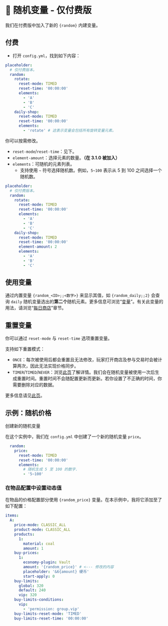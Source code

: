 
# 🔀 随机变量 - 仅付费版

我们在付费版中加入了新的 `{random}` 内建变量。

## 付费

* 打开 `config.yml`，找到如下内容：

``` YAML
placeholder:
  # 仅付费版本。
  random:
    rotate:
      reset-mode: TIMED
      reset-time: '00:00:00'
      elements:
        - 'A'
        - 'B'
        - 'C'
    daily-shop:
      reset-mode: TIMED
      reset-time: '00:00:00'
      elements:
        - 'rotate' # 这表示变量会包括所有旋转变量元素。
```

你可以按需修改。

- `reset-mode`/`reset-time`：见下。
- `element-amount`：选择元素的数量。**（在 3.1.0 被加入）**
- `elements`：可随机的元素列表。
    * 支持使用 `~` 符号选择随机数。例如，`5~100` 表示从 5 到 100 之间选择一个随机数。

``` YAML
placeholder:
  # 仅付费版本。
  random:
    rotate:
      reset-mode: TIMED
      reset-time: '00:00:00'
      elements:
        - 'A'
        - 'B'
        - 'C'
    daily-shop:
      reset-mode: TIMED
      reset-time: '00:00:00'
      element-amount: 2
      elements:
        - 'A'
        - 'B'
        - 'C'
```

## 使用变量

通过内置变量 `{random_<ID>;;<数字>}` 来显示其值，如 `{random_daily;;2}` 会查询 `daily` 随机变量选出的**第二个**随机元素。更多信息可浏览“[变量](placeholders.built-in-placeholder.md)”。有关此变量的用法，请浏览“[每日商店](shops.example-daily-shops.md)”章节。

## 重置变量

你可以通过 `reset-mode` 与 `reset-time` 选项重置变量。

支持如下重置模式：

* `ONCE`：每次被使用后都会重置且无法修改，玩家打开商店及参与交易时会被计算两次，因此无法实现价格同步。
* `TIMER`/`TIMED`/`NEVER`：浏览[此页](shops.products.md#交易次数重置选项)了解详情。我们会在随机变量被使用一次后生成重置时间。重置时间不会随配置更新而更新。若你设置了不正确的时间，你需要删除对应的数据。

更多信息请见[此页](shops.product-config-buy-sell-times-reset.md)。

## 示例：随机价格

创建新的随机变量

在这个实例中，我们在 `config.yml` 中创建了一个新的随机变量 `price`。

``` YAML
  random:
    price:
      reset-mode: TIMED
      reset-time: '00:00:00'
      elements:
        # 随机生成 5 至 100 的数字.
        - '5~100'
```

### 在物品配置中设置动态值

在物品的价格配置部分使用 `{random_price}` 变量。在本示例中，我将它添加至了如下配置：

``` YAML
items:
  A:
    price-mode: CLASSIC_ALL
    product-mode: CLASSIC_ALL
    products:
      1:
        material: coal
        amount: 1
    buy-prices:
      1:
        economy-plugin: Vault
        amount: '{random_price}' # <--- 修改的内容
        placeholder: '&6{amount} 硬币'
        start-apply: 0
    buy-limits:
      global: 320
      default: 240
      vip: 320
    buy-limits-conditions:
      vip:
        - 'permission: group.vip'
    buy-limits-reset-mode: 'TIMED'
    buy-limits-reset-time: '00:00:00'
```